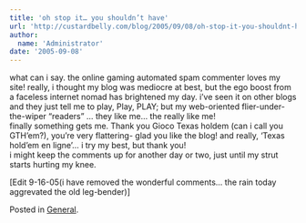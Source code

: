 ```yaml
---
title: 'oh stop it… you shouldn’t have'
url: 'http://custardbelly.com/blog/2005/09/08/oh-stop-it-you-shouldnt-have/'
author:
  name: 'Administrator'
date: '2005-09-08'
---
```


what can i say. the online gaming automated spam commenter loves my site! really, i thought my blog was mediocre at best, but the ego boost from a faceless internet nomad has brightened my day. i’ve seen it on other blogs and they just tell me to play, Play, PLAY; but my web-oriented flier-under-the-wiper “readers” … they like me… the really like me!  
finally something gets me. Thank you Gioco Texas holdem (can i call you GTH’em?), you’re very flattering- glad you like the blog! and really, ‘Texas hold’em en ligne’… i try my best, but thank you!  
i might keep the comments up for another day or two, just until my strut starts hurting my knee.

[Edit 9-16-05(i have removed the wonderful comments... the rain today aggrevated the old leg-bender)]

Posted in [General](http://custardbelly.com/blog/category/general/).
